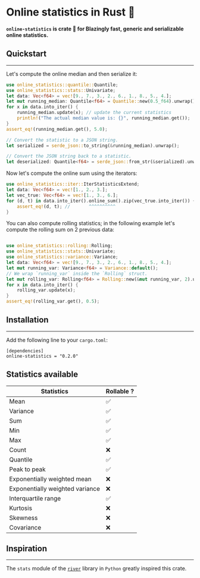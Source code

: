 # Online statistics in Rust 🦀 

**`online-statistics` is crate 🦀 for Blazingly fast, generic and serializable online statistics.**

## Quickstart
---------
Let's compute the online median and then serialize it:
```rust
use online_statistics::quantile::Quantile;
use online_statistics::stats::Univariate;
let data: Vec<f64> = vec![9., 7., 3., 2., 6., 1., 8., 5., 4.];
let mut running_median: Quantile<f64> = Quantile::new(0.5_f64).unwrap();
for x in data.into_iter() {
    running_median.update(x); // update the current statistics
    println!("The actual median value is: {}", running_median.get());
}
assert_eq!(running_median.get(), 5.0);

// Convert the statistic to a JSON string.
let serialized = serde_json::to_string(&running_median).unwrap();

// Convert the JSON string back to a statistic.
let deserialized: Quantile<f64> = serde_json::from_str(&serialized).unwrap();

```
Now let's compute the online sum using the iterators:
```rust
use online_statistics::iter::IterStatisticsExtend;
let data: Vec<f64> = vec![1., 2., 3.];
let vec_true: Vec<f64> = vec![1., 3., 6.];
for (d, t) in data.into_iter().online_sum().zip(vec_true.into_iter()) {
    assert_eq!(d, t); //       ^^^^^^^^^^
}
```

You can also compute rolling statistics; in the following example let's compute the rolling sum on 2 previous data: 
```rust

use online_statistics::rolling::Rolling;
use online_statistics::stats::Univariate;
use online_statistics::variance::Variance;
let data: Vec<f64> = vec![9., 7., 3., 2., 6., 1., 8., 5., 4.];
let mut running_var: Variance<f64> = Variance::default();
// We wrap `running_var` inside the `Rolling` struct.
let mut rolling_var: Rolling<f64> = Rolling::new(&mut running_var, 2).unwrap();
for x in data.into_iter() {
    rolling_var.update(x);
}
assert_eq!(rolling_var.get(), 0.5);
```

## Installation
---------
Add the following line to your `cargo.toml`:
```
[dependencies]
online-statistics = "0.2.0"
```

## Statistics available
| Statistics                      	| Rollable ?|
|---------------------------------	|----------	|
| Mean                            	| ✅        	|
| Variance                        	| ✅        	|
| Sum                             	| ✅        	|
| Min                             	| ✅        	|
| Max                             	| ✅        	|
| Count                           	| ❌        	|
| Quantile                        	| ✅        	|
| Peak to peak                    	| ✅        	|
| Exponentially weighted mean     	| ❌        	|
| Exponentially weighted variance 	| ❌        	|
| Interquartile range             	| ✅        	|
| Kurtosis                        	| ❌        	|
| Skewness                        	| ❌        	|
| Covariance                      	| ❌        	|

## Inspiration
---------
The `stats` module of the [`river`](https://github.com/online-ml/river) library in `Python` greatly inspired this crate. 